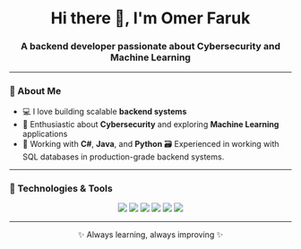 <h1 align="center">Hi there 👋, I'm Omer Faruk</h1>
<h3 align="center">A backend developer passionate about Cybersecurity and Machine Learning</h3>

---

### 🧠 About Me

- 💻 I love building scalable **backend systems**
- 🔐 Enthusiastic about **Cybersecurity** and exploring **Machine Learning** applications
- 🧰 Working with **C#**, **Java**, and **Python**
🗃️ Experienced in working with SQL databases in production-grade backend systems.


---

### 🚀 Technologies & Tools

<p align="center">
  <img src="https://img.shields.io/badge/C%23-239120?style=for-the-badge&logo=c-sharp&logoColor=white" />
  <img src="https://img.shields.io/badge/Java-007396?style=for-the-badge&logo=java&logoColor=white" />
  <img src="https://img.shields.io/badge/Python-3776AB?style=for-the-badge&logo=python&logoColor=white" />
  <img src="https://img.shields.io/badge/SQL-003B57?style=for-the-badge&logo=sqlite&logoColor=white" />
  <img src="https://img.shields.io/badge/.NET-512BD4?style=for-the-badge&logo=dotnet&logoColor=white" />
  <img src="https://img.shields.io/badge/Visual%20Studio-5C2D91?style=for-the-badge&logo=visualstudio&logoColor=white" />
</p>

---




<p align="center">✨ Always learning, always improving ✨</p>
